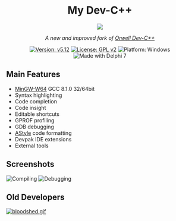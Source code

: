 <center>

# My Dev-C++

![](https://raw.githubusercontent.com/skylee03/My-Dev-Cpp/master/devcpp.ico)

*A new and improved fork of [Orwell Dev-C++](https://sourceforge.net/projects/orwelldevcpp/)*

[![Version: v5.12](https://img.shields.io/badge/Version-v5.12-green)](https://github.com/skylee03/My-Dev-Cpp/releases/)
[![License: GPL v2](https://img.shields.io/badge/License-GPL%20v2-green.svg)](https://www.gnu.org/licenses/old-licenses/gpl-2.0.en.html)
![Platform: Windows](https://img.shields.io/badge/Platform-Windows-green)
![Made with Delphi 7](https://img.shields.io/badge/Made_with-Delphi_7-green)

</center>

## Main Features

- [MinGW-W64](http://www.mingw-w64.org/) GCC 8.1.0 32/64bit
- Syntax highlighting
- Code completion
- Code insight
- Editable shortcuts
- GPROF profiling
- GDB debugging
- [AStyle](http://astyle.sourceforge.net/) code formatting
- Devpak IDE extensions
- External tools

## Screenshots
![Compiling](https://i.loli.net/2019/12/07/IlD5Z68xVvmdcSn.png)
![Debugging](https://i.loli.net/2019/12/07/xAK2PJrYNQ7a5ig.png)

## Old Developers
[![bloodshed.gif](https://i.loli.net/2019/12/21/zH5n8UOfk2YVEtb.gif)](http://www.bloodshed.net/)